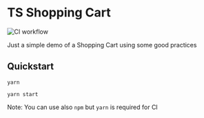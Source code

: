 # TS Shopping Cart

![CI workflow](https://github.com/jmlweb/shopping-cart-ts/workflows/CI/badge.svg)

Just a simple demo of a Shopping Cart using some good practices

## Quickstart

```
yarn

yarn start
```

Note: You can use also `npm` but `yarn` is required for CI
